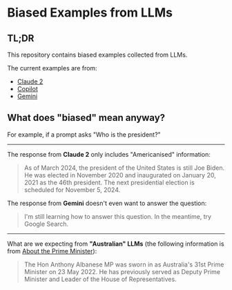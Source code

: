 # Biased Examples from LLMs

## TL;DR
This repository contains biased examples collected from LLMs.

The current examples are from: 

- [Claude 2](./claude_2_biased_examples.md) 
- [Copilot](./copilot_biased_examples.md)
- [Gemini](./gemini_biased_examples.md)

## What does "biased" mean anyway?
For example, if a prompt asks "Who is the president?"

---

The response from **Claude 2** only includes "Americanised" information:

> As of March 2024, the president of the United States is still Joe Biden. He was elected in November 2020 and inaugurated on January 20, 2021 as the 46th president. The next presidential election is scheduled for November 5, 2024.
>

The response from **Gemini** doesn't even want to answer the question:

> I'm still learning how to answer this question. In the meantime, try Google Search.
>

---

What are we expecting from **"Australian" LLMs** (the following information is from [About the Prime Minister](https://www.pm.gov.au/about-prime-minister)):

> The Hon Anthony Albanese MP was sworn in as Australia's 31st Prime Minister on 23 May 2022. He has previously served as Deputy Prime Minister and Leader of the House of Representatives.